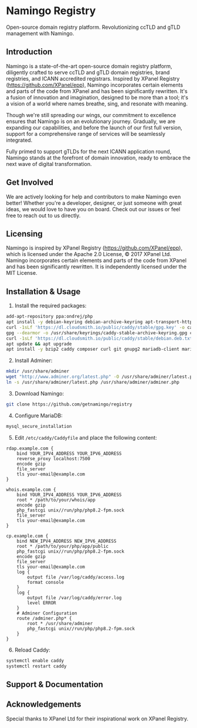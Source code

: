 # Namingo Registry
Open-source domain registry platform. Revolutionizing ccTLD and gTLD management with Namingo.

## Introduction

Namingo is a state-of-the-art open-source domain registry platform, diligently crafted to serve ccTLD and gTLD domain registries, brand registries, and ICANN accredited registrars. Inspired by XPanel Registry (https://github.com/XPanel/epp), Namingo incorporates certain elements and parts of the code from XPanel and has been significantly rewritten. It's a fusion of innovation and imagination, designed to be more than a tool; it's a vision of a world where names breathe, sing, and resonate with meaning.

Though we're still spreading our wings, our commitment to excellence ensures that Namingo is on an evolutionary journey. Gradually, we are expanding our capabilities, and before the launch of our first full version, support for a comprehensive range of services will be seamlessly integrated.

Fully primed to support gTLDs for the next ICANN application round, Namingo stands at the forefront of domain innovation, ready to embrace the next wave of digital transformation.

## Get Involved

We are actively looking for help and contributors to make Namingo even better! Whether you're a developer, designer, or just someone with great ideas, we would love to have you on board. Check out our issues or feel free to reach out to us directly.

## Licensing

Namingo is inspired by XPanel Registry (https://github.com/XPanel/epp), which is licensed under the Apache 2.0 License, © 2017 XPanel Ltd. Namingo incorporates certain elements and parts of the code from XPanel and has been significantly rewritten. It is independently licensed under the MIT License.

## Installation & Usage

1. Install the required packages:

```bash
add-apt-repository ppa:ondrej/php
apt install -y debian-keyring debian-archive-keyring apt-transport-https
curl -1sLf 'https://dl.cloudsmith.io/public/caddy/stable/gpg.key' -o caddy-stable.gpg.key
gpg --dearmor -o /usr/share/keyrings/caddy-stable-archive-keyring.gpg caddy-stable.gpg.key
curl -1sLf 'https://dl.cloudsmith.io/public/caddy/stable/debian.deb.txt' | tee /etc/apt/sources.list.d/caddy-stable.list
apt update && apt upgrade
apt install -y bzip2 caddy composer curl git gnupg2 mariadb-client mariadb-server net-tools php8.2 php8.2-bcmath php8.2-cli php8.2-common php8.2-curl php8.2-fpm php8.2-gd php8.2-gnupg php8.2-intl php8.2-mbstring php8.2-mysql php8.2-opcache php8.2-readline php8.2-swoole php8.2-xml unzip wget whois
```

2. Install Adminer:

```bash
mkdir /usr/share/adminer
wget "http://www.adminer.org/latest.php" -O /usr/share/adminer/latest.php
ln -s /usr/share/adminer/latest.php /usr/share/adminer/adminer.php
```

3. Download Namingo:

```bash
git clone https://github.com/getnamingo/registry
```

4. Configure MariaDB:

```bash
mysql_secure_installation
```

5. Edit ```/etc/caddy/Caddyfile``` and place the following content:

```
rdap.example.com {
    bind YOUR_IPV4_ADDRESS YOUR_IPV6_ADDRESS
    reverse_proxy localhost:7500
    encode gzip
    file_server
    tls your-email@example.com
}

whois.example.com {
    bind YOUR_IPV4_ADDRESS YOUR_IPV6_ADDRESS
    root * /path/to/your/whois/app
    encode gzip
    php_fastcgi unix//run/php/php8.2-fpm.sock
    file_server
    tls your-email@example.com
}

cp.example.com {
    bind NEW_IPV4_ADDRESS NEW_IPV6_ADDRESS
    root * /path/to/your/php/app/public
    php_fastcgi unix//run/php/php8.2-fpm.sock
    encode gzip
    file_server
    tls your-email@example.com
    log {
        output file /var/log/caddy/access.log
        format console
    }
    log {
        output file /var/log/caddy/error.log
        level ERROR
    }
    # Adminer Configuration
    route /adminer.php* {
        root * /usr/share/adminer
        php_fastcgi unix//run/php/php8.2-fpm.sock
    }
}
```

6. Reload Caddy:

```bash
systemctl enable caddy
systemctl restart caddy
```

## Support & Documentation


## Acknowledgements

Special thanks to XPanel Ltd for their inspirational work on XPanel Registry.